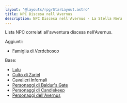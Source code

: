 ```yaml
---
layout: '@layouts/rpg/StarLayout.astro'
title: NPC Discesa nell'Avernus
description: NPC Discesa nell'Avernus - La Stella Nera
---
```


Lista NPC correlati all'avventura discesa nell'Avernus.

Aggiunti:
- [Famiglia di Verdebosco](/star/npc/misc#famiglia-di-verdebosco)

Base:
- [Lulu](/star/npc/avernus#lulu)
- [Culto di Zariel](/star/npc/evil#culto-di-zariel)
- [Cavalieri Infernali](/star/npc/elturel#cavalieri-infernali)
- [Personaggi di Baldur's Gate](/star/npc/baldursgate)
- [Personaggi di Candlekeep](/star/npc/misc#candlekeep)
- [Personaggi dell'Avernus](/star/npc/avernus)